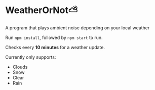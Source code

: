 # WeatherOrNot⛅
A program that plays ambient noise depending on your local weather

Run `npm install`, followed by `npm start` to run.

Checks every **10 minutes** for a weather update.

Currently only supports:
* Clouds
* Snow
* Clear
* Rain

